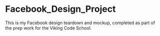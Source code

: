 # Facebook_Design_Project
This is my Facebook design teardown and mockup, completed as part of the prep work for the Viking Code School.
